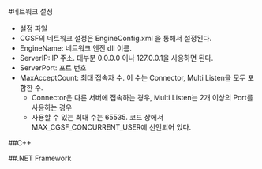 #네트워크 설정
 * 설정 파일
  * CGSF의 네트워크 설정은 EngineConfig.xml 을 통해서 설정된다.
  * EngineName: 네트워크 엔진 dll 이름.
  * ServerIP: IP 주소. 대부분 0.0.0.0 이나 127.0.0.1을 사용하면 된다.
  * ServerPort: 포트 번호
  * MaxAcceptCount: 최대 접속자 수. 이 수는 Connector, Multi Listen을 모두 포함한 수.
     * Connector은 다른 서버에 접속하는 경우,  Multi Listen는 2개 이상의 Port를 사용하는 경우
     * 사용할 수 있는 최대 수는 65535. 코드 상에서 MAX_CGSF_CONCURRENT_USER에 선언되어 있다.



##C++


##.NET Framework


